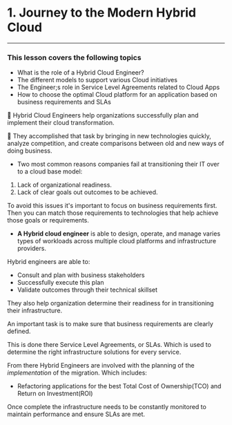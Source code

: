 # 1. Journey to the Modern Hybrid Cloud
____
### This lesson covers the following topics

* What is the role of a Hybrid Cloud Engineer?
* The different models to support various Cloud initiatives
* The Engineer;s role in Service Level Agreements related to Cloud Apps
* How to choose the optimal Cloud platform for an application based on business requirements and SLAs


:large_blue_circle: Hybrid Cloud Engineers help organizations successfully plan and implement their cloud transformation. 

:large_blue_circle: They accomplished that task by bringing in new technologies quickly, analyze competition, and create comparisons between old and new ways of doing business. 

* Two most common reasons companies fail at transitioning their IT over to a cloud base model:

1. Lack of organizational readiness. 
2. Lack of clear goals out outcomes to be achieved. 

To avoid this issues it's important to focus on business requirements first. Then you can match those requirements to technologies that help achieve those goals or requirements. 

* **A Hybrid cloud engineer** is able to design, operate, and manage varies types of workloads across multiple cloud platforms and infrastructure providers. 

Hybrid engineers are able to: 

* Consult and plan with business stakeholders
* Successfully execute this plan 
* Validate outcomes through their technical skillset 

They also help organization determine their readiness for in transitioning their infrastructure. 

An important task is to make sure that business requirements are clearly defined. 

This is done there Service Level Agreements, or SLAs. Which is used to determine the right infrastructure solutions for every service. 

From there Hybrid Engineers are involved with the planning of the *implementation* of the migration. Which includes: 

* Refactoring applications for the best Total Cost of Ownership(TCO) and Return on Investment(ROI)

Once complete the infrastructure needs to be constantly monitored to maintain performance and ensure SLAs are met. 
